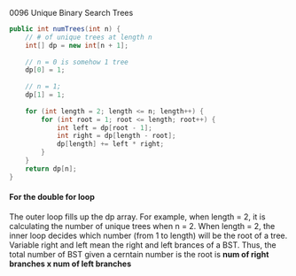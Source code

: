 0096 Unique Binary Search Trees
```java
public int numTrees(int n) {
    // # of unique trees at length n
    int[] dp = new int[n + 1];
    
    // n = 0 is somehow 1 tree
    dp[0] = 1;
    
    // n = 1;
    dp[1] = 1;
    
    for (int length = 2; length <= n; length++) {
        for (int root = 1; root <= length; root++) {
            int left = dp[root - 1];
            int right = dp[length - root];
            dp[length] += left * right;
        }
    }
    return dp[n];
}
```
#### For the double for loop
The outer loop fills up the dp array. For example, when length = 2, it is calculating the number of unique trees when n = 2.
When length = 2, the inner loop decides which number (from 1 to length) will be the root of a tree. Variable right and left mean the right and left brances of a BST. Thus, the total number of BST given a cerntain number is the root is __num of right branches x num of left branches__
